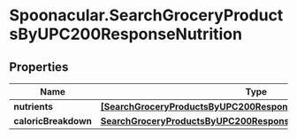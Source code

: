 # Spoonacular.SearchGroceryProductsByUPC200ResponseNutrition

## Properties

Name | Type | Description | Notes
------------ | ------------- | ------------- | -------------
**nutrients** | [**[SearchGroceryProductsByUPC200ResponseNutritionNutrientsInner]**](SearchGroceryProductsByUPC200ResponseNutritionNutrientsInner.md) |  | 
**caloricBreakdown** | [**SearchGroceryProductsByUPC200ResponseNutritionCaloricBreakdown**](SearchGroceryProductsByUPC200ResponseNutritionCaloricBreakdown.md) |  | 


